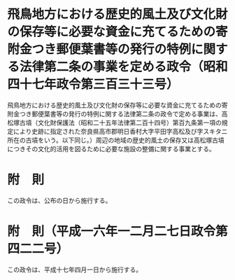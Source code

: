 # 飛鳥地方における歴史的風土及び文化財の保存等に必要な資金に充てるための寄附金つき郵便葉書等の発行の特例に関する法律第二条の事業を定める政令（昭和四十七年政令第三百三十三号）
飛鳥地方における歴史的風土及び文化財の保存等に必要な資金に充てるための寄附金つき郵便葉書等の発行の特例に関する法律第二条の政令で定める事業は、高松塚古墳（文化財保護法（昭和二十五年法律第二百十四号）第百九条第一項の規定により史跡に指定された奈良県高市郡明日香村大字平田字高松及び字スキタニ所在の古墳をいう。以下同じ。）周辺の地域の歴史的風土の保存又は高松塚古墳につきその文化的活用を図るために必要な施設の整備に関する事業とする。
# 附　則
この政令は、公布の日から施行する。
# 附　則（平成一六年一二月二七日政令第四二二号）
この政令は、平成十七年四月一日から施行する。

